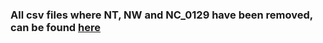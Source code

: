### All csv files where NT, NW and NC_0129 have been removed, can be found [here](https://drive.google.com/drive/folders/1XLw1z_BpMwAHG1fJSEQiUKdyVdDI7-Vq?usp=sharing)
